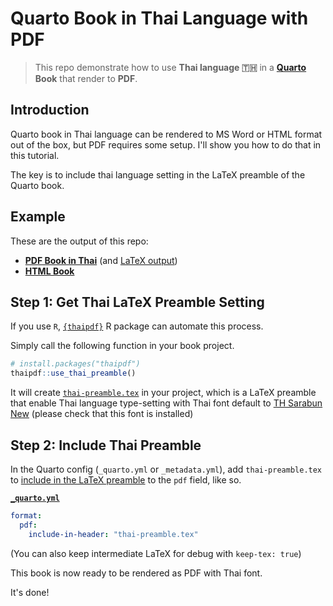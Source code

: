 # Quarto Book in Thai Language with PDF

> This repo demonstrate how to use **Thai language 🇹🇭** in a **[Quarto](https://quarto.org) Book** that render to **PDF**. 

## Introduction

Quarto book in Thai language can be rendered to MS Word or HTML format out of the box, but PDF requires some setup. I'll show you how to do that in this tutorial.

The key is to include thai language setting in the LaTeX preamble of the Quarto book.

## Example

These are the output of this repo: 

-   [**PDF Book in Thai**](./docs/Quarto-Book-ไทย.pdf) (and [LaTeX output](Quarto-Book-ไทย.tex))
-   [**HTML Book**](https://lightbridge-ks.github.io/quarto-book-thai-pdf/)


## Step 1: Get Thai LaTeX Preamble Setting

If you use `R`, [`{thaipdf}`](https://lightbridge-ks.github.io/thaipdf/) R package can automate this process.

Simply call the following function in your book project.

```r
# install.packages("thaipdf")
thaipdf::use_thai_preamble()
```

It will create [`thai-preamble.tex`](thai-preamble.tex) in your project, which is a LaTeX preamble that enable Thai language type-setting with Thai font default to [TH Sarabun New](https://www.f0nt.com/release/th-sarabun-new/) (please check that this font is installed)



## Step 2: Include Thai Preamble

In the Quarto config (`_quarto.yml` or `_metadata.yml`), add `thai-preamble.tex` to [include in the LaTeX preamble](https://quarto.org/docs/output-formats/pdf-basics.html#latex-includes) to the `pdf` field, like so.

[**`_quarto.yml`**](./_quarto.yml)

```yml
format:
  pdf:
    include-in-header: "thai-preamble.tex"
```

(You can also keep intermediate LaTeX for debug with `keep-tex: true`)

This book is now ready to be rendered as PDF with Thai font.

It's done!






